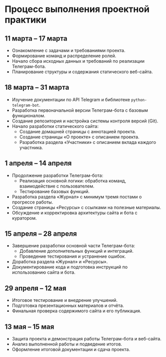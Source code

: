 # Процесс выполнения проектной практики

## 11 марта – 17 марта
- Ознакомление с задачами и требованиями проекта.
- Формирование команд и распределение ролей.
- Начало сбора исходных данных и требований по реализации Телеграм-бота.
- Планирование структуры и содержания статического веб-сайта.

## 18 марта – 31 марта
- Изучение документации по API Telegram и библиотеке `python-telegram-bot`.
- Разработка первоначальной версии Телеграм-бота с базовым функционалом.
- Создание репозитория и настройка системы контроля версий (Git).
- Начало разработки статического сайта:
  - Создание домашней страницы с аннотацией проекта.
  - Создание страницы «О проекте» с описанием проекта.
  - Разработка раздела «Участники» с описанием вклада каждого участника.

## 1 апреля – 14 апреля
- Продолжение разработки Телеграм-бота:
  - Реализация основной логики: обработка команд, взаимодействие с пользователем.
  - Тестирование базовых функций.
- Разработка раздела «Журнал» с минимум тремя постами о прогрессе работы.
- Создание страницы «Ресурсы» с ссылками на полезные материалы.
- Обсуждение и корректировка архитектуры сайта и бота с куратором.

## 15 апреля – 28 апреля
- Завершение разработки основной части Телеграм-бота:
  - Добавление дополнительных функций и интеграций.
  - Проведение тестирования и устранение ошибок.
- Доработка раздела «Журнал» и «Ресурсы».
- Документирование кода и подготовка инструкций по использованию сайта и бота.

## 29 апреля – 12 мая
- Итоговое тестирование и внедрение улучшений.
- Подготовка презентационных материалов и отчёта.
- Финальная проверка содержимого сайта и его публикация.

## 13 мая – 15 мая
- Защита проекта и демонстрация работы Телеграм-бота и веб-сайта.
- Анализ выполненной работы и подведение итогов.
- Оформление итоговой документации и сдача проекта.
